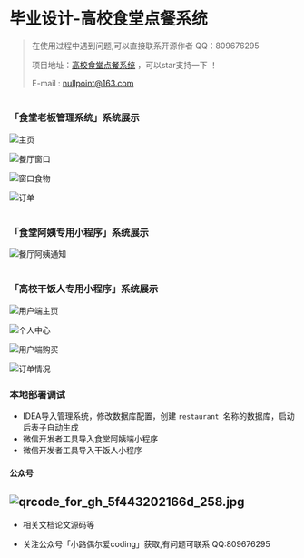 # 毕业设计-高校食堂点餐系统


> 在使用过程中遇到问题,可以直接联系开源作者 QQ：809676295
>
> 项目地址：[高校食堂点餐系统](https://github.com/Lotharing/restaurant )     ，可以star支持一下 ！
>
> E-mail : nullpoint@163.com

# 

### 「食堂老板管理系统」系统展示

![主页](http://writing-images.oss-cn-beijing.aliyuncs.com/writing-images/2021-03-06-102840.png)

![餐厅窗口](http://writing-images.oss-cn-beijing.aliyuncs.com/writing-images/2021-03-06-102854.png)

![窗口食物](http://writing-images.oss-cn-beijing.aliyuncs.com/writing-images/2021-03-06-102859.png)

 ![订单](http://writing-images.oss-cn-beijing.aliyuncs.com/writing-images/2021-03-06-102907.png)

# 

###  「食堂阿姨专用小程序」系统展示

![餐厅阿姨通知](http://writing-images.oss-cn-beijing.aliyuncs.com/writing-images/2021-03-06-103719.png)

# 

###  「高校干饭人专用小程序」系统展示



![用户端主页](http://writing-images.oss-cn-beijing.aliyuncs.com/writing-images/2021-03-06-103032.png)



![个人中心](http://writing-images.oss-cn-beijing.aliyuncs.com/writing-images/2021-03-06-103057.png)

![用户端购买](http://writing-images.oss-cn-beijing.aliyuncs.com/writing-images/2021-03-06-103054.png)

![订单情况](http://writing-images.oss-cn-beijing.aliyuncs.com/writing-images/2021-03-06-103101.png)



### 本地部署调试



- IDEA导入管理系统，修改数据库配置，创建 `restaurant `名称的数据库，启动后表子自动生成
- 微信开发者工具导入食堂阿姨端小程序
- 微信开发者工具导入干饭人小程序

#### 公众号

## ![qrcode_for_gh_5f443202166d_258.jpg](https://i.loli.net/2020/12/01/lj1hcxsaUBECZfN.jpg)

* 相关文档论文源码等

* 关注公众号「小路偶尔爱coding」获取,有问题可联系 QQ:809676295


